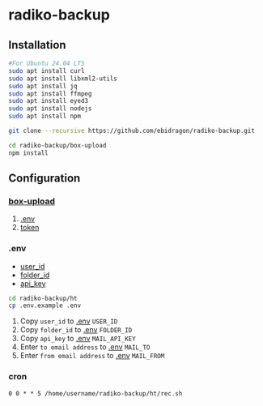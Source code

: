 # radiko-backup

## Installation
```bash
#For Ubuntu 24.04 LTS
sudo apt install curl
sudo apt install libxml2-utils
sudo apt install jq
sudo apt install ffmpeg
sudo apt install eyed3
sudo apt install nodejs
sudo apt install npm

git clone --recursive https://github.com/ebidragon/radiko-backup.git

cd radiko-backup/box-upload
npm install
```

## Configuration
### [box-upload](https://github.com/ebidragon/box-upload/blob/main/README.md#Configuration)
1. [.env](https://github.com/ebidragon/box-upload/blob/main/README.md#env)
2. [token](https://github.com/ebidragon/box-upload/blob/main/README.md#token-user_idjson)

### .env
- [user_id](https://developer.box.com/platform/appendix/locating-values/#user-ids)
- [folder_id](https://developer.box.com/platform/appendix/locating-values/#content-ids)
- [api_key](https://sendgrid.kke.co.jp/docs/User_Manual_JP/Settings/api_keys.html)
```bash
cd radiko-backup/ht
cp .env.example .env
```
1. Copy `user_id` to [.env](ht/.env) `USER_ID`
2. Copy `folder_id` to [.env](ht/.env) `FOLDER_ID`
3. Copy `api_key` to [.env](ht/.env) `MAIL_API_KEY`
4. Enter `to email address` to [.env](ht/.env) `MAIL_TO`
5. Enter `from email address` to [.env](ht/.env) `MAIL_FROM`
### cron
```
0 0 * * 5 /home/username/radiko-backup/ht/rec.sh
```